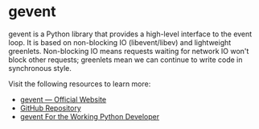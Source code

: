 # gevent

gevent is a Python library that provides a high-level interface to the event loop.
It is based on non-blocking IO (libevent/libev) and lightweight greenlets. Non-blocking IO means requests waiting for network IO won't block other requests; greenlets mean we can continue to write code in synchronous style.

Visit the following resources to learn more:

- [gevent — Official Website](http://www.gevent.org/)
- [GitHub Repository](https://github.com/gevent/gevent)
- [gevent For the Working Python Developer](https://sdiehl.github.io/gevent-tutorial/)
